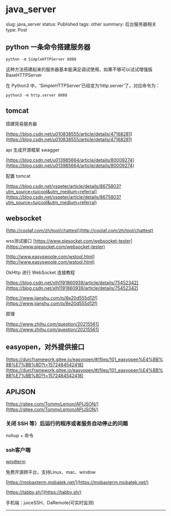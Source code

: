 # java_server

slug: java_server
status: Published
tags: other
summary: 后台服务器相关
type: Post

## python 一条命令搭建服务器

```
python -m SimpleHTTPServer 8888
```

这种方法搭建起来的服务器基本能满足调试使用，如果不够可以试试增强版 BaseHTTPServer

在 Python3 中，‘SimpleHTTPServer’已经变为‘http.server’了，对应命令为：

```
python3 -m http.server 8888
```

## tomcat

搭建简易服务器

[https://blog.csdn.net/u010838555/article/details/47168281](https://blog.csdn.net/u010838555/article/details/47168281)

api 生成开源框架 swagger

[https://blog.csdn.net/u013985664/article/details/80009274](https://blog.csdn.net/u013985664/article/details/80009274)

配置 tomcat

[https://blog.csdn.net/vspeter/article/details/8675803?utm_source=tuicool&utm_medium=referral](https://blog.csdn.net/vspeter/article/details/8675803?utm_source=tuicool&utm_medium=referral)

## websocket

[http://coolaf.com/zh/tool/chattest](http://coolaf.com/zh/tool/chattest)

wss测试接口 [https://www.piesocket.com/websocket-tester](https://www.piesocket.com/websocket-tester)

[http://www.easyswoole.com/wstool.html](http://www.easyswoole.com/wstool.html)

OkHttp 进行 WebSocket 连接教程

[https://blog.csdn.net/xlh1191860939/article/details/75452342](https://blog.csdn.net/xlh1191860939/article/details/75452342)

[https://www.jianshu.com/p/8e20d555d12f](https://www.jianshu.com/p/8e20d555d12f)

原理

[https://www.zhihu.com/question/20215561](https://www.zhihu.com/question/20215561)

## easyopen，对外提供接口

[https://durcframework.gitee.io/easyopen/#/files/101_easyopen%E4%BB%8B%E7%BB%8D?t=1572484542418](https://durcframework.gitee.io/easyopen/#/files/101_easyopen%E4%BB%8B%E7%BB%8D?t=1572484542418)

## APIJSON

[https://gitee.com/TommyLemon/APIJSON/](https://gitee.com/TommyLemon/APIJSON/)

### 关闭 SSH 等）后运行的程序或者服务自动停止的问题

nohup + 命令

### ssh客户端

[windterm](https://github.com/kingToolbox/WindTerm)

免费开源跨平台，支持Linux、mac、window

[https://mobaxterm.mobatek.net/](https://mobaxterm.mobatek.net/)

[https://tabby.sh/](https://tabby.sh/)

手机端：juiceSSH、DaRemote(可实时监测)

---

